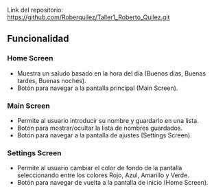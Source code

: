 Link del repositorio: https://github.com/Roberquilez/Taller1_Roberto_Quilez.git


## Funcionalidad

### Home Screen
- Muestra un saludo basado en la hora del día (Buenos días, Buenas tardes, Buenas noches).
- Botón para navegar a la pantalla principal (Main Screen).

### Main Screen
- Permite al usuario introducir su nombre y guardarlo en una lista.
- Botón para mostrar/ocultar la lista de nombres guardados.
- Botón para navegar a la pantalla de ajustes (Settings Screen).

### Settings Screen
- Permite al usuario cambiar el color de fondo de la pantalla seleccionando entre los colores Rojo, Azul, Amarillo y Verde.
- Botón para navegar de vuelta a la pantalla de inicio (Home Screen).
